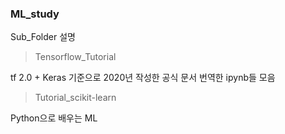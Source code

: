 ### ML_study

Sub_Folder 설명

> Tensorflow_Tutorial 

tf 2.0 + Keras 기준으로 2020년 작성한 공식 문서 번역한 ipynb들 모음

> Tutorial_scikit-learn 

Python으로 배우는 ML
